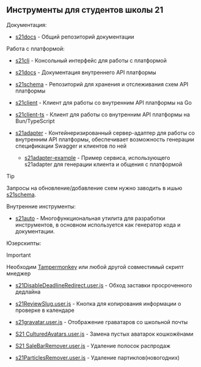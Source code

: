 ## Инструменты для студентов школы 21

Документация:
- [s21docs](https://github.com/s21toolkit/s21docs) - Общий репозиторий документации

Работа с платформой:

- [s21cli](https://github.com/s21toolkit/s21cli) - Консольный интерфейс для работы с платформой

- [s21docs](https://github.com/s21toolkit/s21docs) - Документация внутреннего API платформы
- [s21schema](https://github.com/s21toolkit/s21schema) - Репозиторий для хранения и отслеживания схем API платформы
- [s21client](https://github.com/s21toolkit/s21client) - Клиент для работы со внутренним API платформы на Go
- [s21client-ts](https://github.com/s21toolkit/s21client-ts) - Клиент для работы со внутренним API платформы на Bun/TypeScript
- [s21adapter](https://github.com/s21toolkit/s21adapter) - Контейнеризированный сервер-адаптер для работы со внутренним API платформы, обеспечивает возможность генерации спецификации Swagger и клиентов по ней
  - [s21adapter-example](https://github.com/s21toolkit/s21adapter-example) - Пример сервиса, использующего s21adapter для генерации клиента и общения с платформой
 
> [!TIP]
> Запросы на обновление/добавление схем нужно заводить в ишью [s21schema](https://github.com/s21toolkit/s21schema).

Внутренние инструменты:

- [s21auto](https://github.com/s21toolkit/s21auto) - Многофункциональная утилита для разработки инструментов, в основном используется как генератор кода и документации.

Юзерскипты:
> [!IMPORTANT]  
> Необходим [Tampermonkey](https://www.tampermonkey.net) или любой другой совместимый скрипт мнеджер

- [s21DisableDeadlineRedirect.user.js](https://gist.github.com/EnergoStalin/333d2167626fe96c500a7797103c69b8/raw/s21DisableDeadlineRedirect.user.js) - Обход заставки просроченного дедлайна
- [s21ReviewSlug.user.js](https://gist.github.com/EnergoStalin/87da333846b831083ed7bb96adcee01a/raw/s21ReviewSlug.user.js) - Кнопка для копирования информации о проверке в календаре
- [s21gravatar.user.js](https://update.greasyfork.org/scripts/482418/s21gravatar.user.js) - Отображение граватаров со школьной почты

- [S21 CulturedAvatars.user.js](https://greasyfork.org/scripts/458785-s21-culturedavatars/code/S21%20CulturedAvatars.user.js) - Замена пустых аватарок кошкожёнами
- [S21 SaleBarRemover.user.js](https://greasyfork.org/scripts/457634-s21-salebarremover/code/S21%20SaleBarRemover.user.js) - Удаление полосок распродаж
- [s21ParticlesRemover.user.js](https://gist.github.com/EnergoStalin/2ba9d4d4379a47303a06900f5bd42405/raw/s21ParticlesRemover.user.js) - Удаление партиклов(новогодних)
